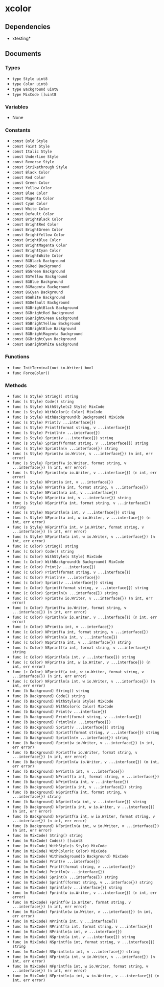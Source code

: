 # xcolor

## Dependencies

+ xtesting*

## Documents

### Types

+ `type Style uint8`
+ `type Color uint8`
+ `type Background uint8`
+ `type MixCode []uint8`

### Variables

+ None

### Constants

+ `const Bold Style`
+ `const Faint Style`
+ `const Italic Style`
+ `const Underline Style`
+ `const Reverse Style`
+ `const Strikethrough Style`
+ `const Black Color`
+ `const Red Color`
+ `const Green Color`
+ `const Yellow Color`
+ `const Blue Color`
+ `const Magenta Color`
+ `const Cyan Color`
+ `const White Color`
+ `const Default Color`
+ `const BrightBlack Color`
+ `const BrightRed Color`
+ `const BrightGreen Color`
+ `const BrightYellow Color`
+ `const BrightBlue Color`
+ `const BrightMagenta Color`
+ `const BrightCyan Color`
+ `const BrightWhite Color`
+ `const BGBlack Background`
+ `const BGRed Background`
+ `const BGGreen Background`
+ `const BGYellow Background`
+ `const BGBlue Background`
+ `const BGMagenta Background`
+ `const BGCyan Background`
+ `const BGWhite Background`
+ `const BGDefault Background`
+ `const BGBrightBlack Background`
+ `const BGBrightRed Background`
+ `const BGBrightGreen Background`
+ `const BGBrightYellow Background`
+ `const BGBrightBlue Background`
+ `const BGBrightMagenta Background`
+ `const BGBrightCyan Background`
+ `const BGBrightWhite Background`

### Functions

+ `func InitTerminal(out io.Writer) bool`
+ `func ForceColor()`

### Methods

+ `func (s Style) String() string`
+ `func (s Style) Code() string`
+ `func (s Style) WithStyle(s2 Style) MixCode`
+ `func (s Style) WithColor(c Color) MixCode`
+ `func (s Style) WithBackground(b Background) MixCode`
+ `func (s Style) Print(v ...interface{})`
+ `func (s Style) Printf(format string, v ...interface{})`
+ `func (s Style) Println(v ...interface{})`
+ `func (s Style) Sprint(v ...interface{}) string`
+ `func (s Style) Sprintf(format string, v ...interface{}) string`
+ `func (s Style) Sprintln(v ...interface{}) string`
+ `func (s Style) Fprint(w io.Writer, v ...interface{}) (n int, err error)`
+ `func (s Style) Fprintf(w io.Writer, format string, v ...interface{}) (n int, err error)`
+ `func (s Style) Fprintln(w io.Writer, v ...interface{}) (n int, err error)`
+ `func (s Style) NPrint(a int, v ...interface{})`
+ `func (s Style) NPrintf(a int, format string, v ...interface{})`
+ `func (s Style) NPrintln(a int, v ...interface{})`
+ `func (s Style) NSprint(a int, v ...interface{}) string`
+ `func (s Style) NSprintf(a int, format string, v ...interface{}) string`
+ `func (s Style) NSprintln(a int, v ...interface{}) string`
+ `func (s Style) NFprint(a int, w io.Writer, v ...interface{}) (n int, err error)`
+ `func (s Style) NFprintf(a int, w io.Writer, format string, v ...interface{}) (n int, err error)`
+ `func (s Style) NFprintln(a int, w io.Writer, v ...interface{}) (n int, err error)`
+ `func (c Color) String() string`
+ `func (c Color) Code() string`
+ `func (c Color) WithStyle(s Style) MixCode`
+ `func (c Color) WithBackground(b Background) MixCode`
+ `func (c Color) Print(v ...interface{})`
+ `func (c Color) Printf(format string, v ...interface{})`
+ `func (c Color) Println(v ...interface{})`
+ `func (c Color) Sprint(v ...interface{}) string`
+ `func (c Color) Sprintf(format string, v ...interface{}) string`
+ `func (c Color) Sprintln(v ...interface{}) string`
+ `func (c Color) Fprint(w io.Writer, v ...interface{}) (n int, err error)`
+ `func (c Color) Fprintf(w io.Writer, format string, v ...interface{}) (n int, err error)`
+ `func (c Color) Fprintln(w io.Writer, v ...interface{}) (n int, err error)`
+ `func (c Color) NPrint(a int, v ...interface{})`
+ `func (c Color) NPrintf(a int, format string, v ...interface{})`
+ `func (c Color) NPrintln(a int, v ...interface{})`
+ `func (c Color) NSprint(a int, v ...interface{}) string`
+ `func (c Color) NSprintf(a int, format string, v ...interface{}) string`
+ `func (c Color) NSprintln(a int, v ...interface{}) string`
+ `func (c Color) NFprint(a int, w io.Writer, v ...interface{}) (n int, err error)`
+ `func (c Color) NFprintf(a int, w io.Writer, format string, v ...interface{}) (n int, err error)`
+ `func (c Color) NFprintln(a int, w io.Writer, v ...interface{}) (n int, err error)`
+ `func (b Background) String() string`
+ `func (b Background) Code() string`
+ `func (b Background) WithStyle(s Style) MixCode`
+ `func (b Background) WithColor(c Color) MixCode`
+ `func (b Background) Print(v ...interface{})`
+ `func (b Background) Printf(format string, v ...interface{})`
+ `func (b Background) Println(v ...interface{})`
+ `func (b Background) Sprint(v ...interface{}) string`
+ `func (b Background) Sprintf(format string, v ...interface{}) string`
+ `func (b Background) Sprintln(v ...interface{}) string`
+ `func (b Background) Fprint(w io.Writer, v ...interface{}) (n int, err error)`
+ `func (b Background) Fprintf(w io.Writer, format string, v ...interface{}) (n int, err error)`
+ `func (b Background) Fprintln(w io.Writer, v ...interface{}) (n int, err error)`
+ `func (b Background) NPrint(a int, v ...interface{})`
+ `func (b Background) NPrintf(a int, format string, v ...interface{})`
+ `func (b Background) NPrintln(a int, v ...interface{})`
+ `func (b Background) NSprint(a int, v ...interface{}) string`
+ `func (b Background) NSprintf(a int, format string, v ...interface{}) string`
+ `func (b Background) NSprintln(a int, v ...interface{}) string`
+ `func (b Background) NFprint(a int, w io.Writer, v ...interface{}) (n int, err error)`
+ `func (b Background) NFprintf(a int, w io.Writer, format string, v ...interface{}) (n int, err error)`
+ `func (b Background) NFprintln(a int, w io.Writer, v ...interface{}) (n int, err error)`
+ `func (m MixCode) String() string`
+ `func (m MixCode) Codes() []uint8`
+ `func (m MixCode) WithStyle(s Style) MixCode`
+ `func (m MixCode) WithColor(c Color) MixCode`
+ `func (m MixCode) WithBackground(b Background) MixCode`
+ `func (m MixCode) Print(v ...interface{})`
+ `func (m MixCode) Printf(format string, v ...interface{})`
+ `func (m MixCode) Println(v ...interface{})`
+ `func (m MixCode) Sprint(v ...interface{}) string`
+ `func (m MixCode) Sprintf(format string, v ...interface{}) string`
+ `func (m MixCode) Sprintln(v ...interface{}) string`
+ `func (m MixCode) Fprint(w io.Writer, v ...interface{}) (n int, err error)`
+ `func (m MixCode) Fprintf(w io.Writer, format string, v ...interface{}) (n int, err error)`
+ `func (m MixCode) Fprintln(w io.Writer, v ...interface{}) (n int, err error)`
+ `func (m MixCode) NPrint(a int, v ...interface{})`
+ `func (m MixCode) NPrintf(a int, format string, v ...interface{})`
+ `func (m MixCode) NPrintln(a int, v ...interface{})`
+ `func (m MixCode) NSprint(a int, v ...interface{}) string`
+ `func (m MixCode) NSprintf(a int, format string, v ...interface{}) string`
+ `func (m MixCode) NSprintln(a int, v ...interface{}) string`
+ `func (m MixCode) NFprint(a int, w io.Writer, v ...interface{}) (n int, err error)`
+ `func (m MixCode) NFprintf(a int, w io.Writer, format string, v ...interface{}) (n int, err error)`
+ `func (m MixCode) NFprintln(a int, w io.Writer, v ...interface{}) (n int, err error)`
